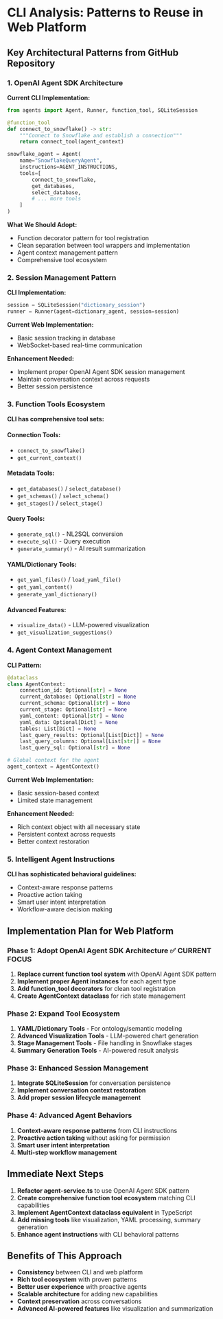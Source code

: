# CLI Analysis: Patterns to Reuse in Web Platform

## Key Architectural Patterns from GitHub Repository

### 1. OpenAI Agent SDK Architecture
**Current CLI Implementation:**
```python
from agents import Agent, Runner, function_tool, SQLiteSession

@function_tool
def connect_to_snowflake() -> str:
    """Connect to Snowflake and establish a connection"""
    return connect_tool(agent_context)

snowflake_agent = Agent(
    name="SnowflakeQueryAgent",
    instructions=AGENT_INSTRUCTIONS,
    tools=[
        connect_to_snowflake,
        get_databases,
        select_database,
        # ... more tools
    ]
)
```

**What We Should Adopt:**
- Function decorator pattern for tool registration
- Clean separation between tool wrappers and implementation
- Agent context management pattern
- Comprehensive tool ecosystem

### 2. Session Management Pattern
**CLI Implementation:**
```python
session = SQLiteSession("dictionary_session")
runner = Runner(agent=dictionary_agent, session=session)
```

**Current Web Implementation:** 
- Basic session tracking in database
- WebSocket-based real-time communication

**Enhancement Needed:**
- Implement proper OpenAI Agent SDK session management
- Maintain conversation context across requests
- Better session persistence

### 3. Function Tools Ecosystem

**CLI has comprehensive tool sets:**

#### Connection Tools:
- `connect_to_snowflake()`
- `get_current_context()`

#### Metadata Tools:
- `get_databases()` / `select_database()`
- `get_schemas()` / `select_schema()`
- `get_stages()` / `select_stage()`

#### Query Tools:
- `generate_sql()` - NL2SQL conversion
- `execute_sql()` - Query execution
- `generate_summary()` - AI result summarization

#### YAML/Dictionary Tools:
- `get_yaml_files()` / `load_yaml_file()`
- `get_yaml_content()`
- `generate_yaml_dictionary()`

#### Advanced Features:
- `visualize_data()` - LLM-powered visualization
- `get_visualization_suggestions()`

### 4. Agent Context Management
**CLI Pattern:**
```python
@dataclass
class AgentContext:
    connection_id: Optional[str] = None
    current_database: Optional[str] = None
    current_schema: Optional[str] = None
    current_stage: Optional[str] = None
    yaml_content: Optional[str] = None
    yaml_data: Optional[Dict] = None
    tables: List[Dict] = None
    last_query_results: Optional[List[Dict]] = None
    last_query_columns: Optional[List[str]] = None
    last_query_sql: Optional[str] = None

# Global context for the agent
agent_context = AgentContext()
```

**Current Web Implementation:**
- Basic session-based context
- Limited state management

**Enhancement Needed:**
- Rich context object with all necessary state
- Persistent context across requests
- Better context restoration

### 5. Intelligent Agent Instructions
**CLI has sophisticated behavioral guidelines:**
- Context-aware response patterns
- Proactive action taking
- Smart user intent interpretation
- Workflow-aware decision making

## Implementation Plan for Web Platform

### Phase 1: Adopt OpenAI Agent SDK Architecture ✅ CURRENT FOCUS
1. **Replace current function tool system** with OpenAI Agent SDK pattern
2. **Implement proper Agent instances** for each agent type
3. **Add function_tool decorators** for clean tool registration
4. **Create AgentContext dataclass** for rich state management

### Phase 2: Expand Tool Ecosystem
1. **YAML/Dictionary Tools** - For ontology/semantic modeling
2. **Advanced Visualization Tools** - LLM-powered chart generation  
3. **Stage Management Tools** - File handling in Snowflake stages
4. **Summary Generation Tools** - AI-powered result analysis

### Phase 3: Enhanced Session Management
1. **Integrate SQLiteSession** for conversation persistence
2. **Implement conversation context restoration**
3. **Add proper session lifecycle management**

### Phase 4: Advanced Agent Behaviors
1. **Context-aware response patterns** from CLI instructions
2. **Proactive action taking** without asking for permission
3. **Smart user intent interpretation**
4. **Multi-step workflow management**

## Immediate Next Steps

1. **Refactor agent-service.ts** to use OpenAI Agent SDK pattern
2. **Create comprehensive function tool ecosystem** matching CLI capabilities
3. **Implement AgentContext dataclass equivalent** in TypeScript
4. **Add missing tools** like visualization, YAML processing, summary generation
5. **Enhance agent instructions** with CLI behavioral patterns

## Benefits of This Approach

- **Consistency** between CLI and web platform
- **Rich tool ecosystem** with proven patterns
- **Better user experience** with proactive agents
- **Scalable architecture** for adding new capabilities
- **Context preservation** across conversations
- **Advanced AI-powered features** like visualization and summarization
